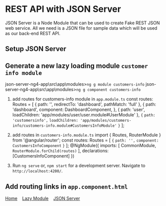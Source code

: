 # REST API with JSON Server
JSON Server is a Node Module that can be used to create Fake REST JSON web service. All we need is a JSON file for sample data which will be used as our back-end REST API.

## Setup JSON Server



## Generate a new lazy loading module `customer info module`
json-server-ng4-app\src\app\modules>`ng g module customers-info`
json-server-ng4-app\src\app\modules>`ng g component customers-info`

1. add routes for customers-info module in `app.module.ts` const routes: Routes = [
  {
    path: '',
    redirectTo: 'dashboard',
    pathMatch: 'full'
  },
  {
      path: 'dashboard', 
      component: DashboardComponent, 
  },
  {
    path: 'user',
    loadChildren: 'app/modules/user/user.module#UserModule'
  },
  `{`
    `path: 'customersinfo',`
    `loadChildren: 'app/modules/customers-info/customers-info.module#CustomersInfoModule'`
  `}`
];

2. add routes in `customers-info.module.ts`
import { Routes, RouterModule } from '@angular/router'; const routes: Routes = [
  `{`
    `path: '',`
    `component: CustomersInfoComponent`
  `}`
]; @NgModule({
  imports: [
    CommonModule,
    `RouterModule.forChild(routes)`
  ],
  declarations: [CustomersInfoComponent]
})

3. Run `ng serve` or, `npm start` for a development server. Navigate to `http://localhost:4200/`.

## Add routing links in `app.component.html` 
<a href="http://localhost:4200/dashboard">Home</a> &nbsp;&nbsp;
<a href="http://localhost:4200/user">Lazy Module</a> &nbsp;&nbsp;
<a href="http://localhost:4200/customersinfo">JSON Server</a>
<router-outlet></router-outlet>

